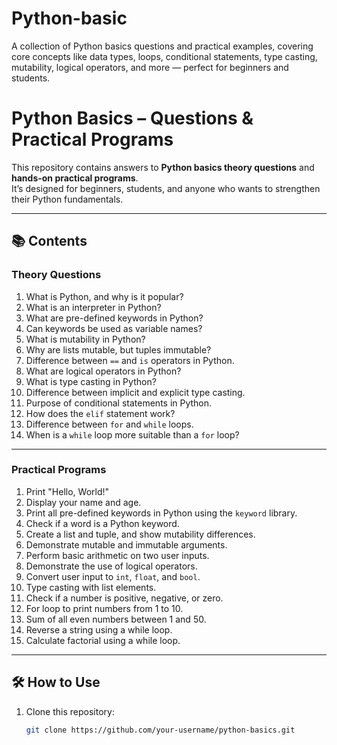 # Python-basic
A collection of Python basics questions and practical examples, covering core concepts like data types, loops, conditional statements, type casting, mutability, logical operators, and more — perfect for beginners and students.
# Python Basics – Questions & Practical Programs

This repository contains answers to **Python basics theory questions** and **hands-on practical programs**.  
It’s designed for beginners, students, and anyone who wants to strengthen their Python fundamentals.

---

## 📚 Contents

### **Theory Questions**
1. What is Python, and why is it popular?
2. What is an interpreter in Python?
3. What are pre-defined keywords in Python?
4. Can keywords be used as variable names?
5. What is mutability in Python?
6. Why are lists mutable, but tuples immutable?
7. Difference between `==` and `is` operators in Python.
8. What are logical operators in Python?
9. What is type casting in Python?
10. Difference between implicit and explicit type casting.
11. Purpose of conditional statements in Python.
12. How does the `elif` statement work?
13. Difference between `for` and `while` loops.
14. When is a `while` loop more suitable than a `for` loop?

---

### **Practical Programs**
1. Print "Hello, World!"
2. Display your name and age.
3. Print all pre-defined keywords in Python using the `keyword` library.
4. Check if a word is a Python keyword.
5. Create a list and tuple, and show mutability differences.
6. Demonstrate mutable and immutable arguments.
7. Perform basic arithmetic on two user inputs.
8. Demonstrate the use of logical operators.
9. Convert user input to `int`, `float`, and `bool`.
10. Type casting with list elements.
11. Check if a number is positive, negative, or zero.
12. For loop to print numbers from 1 to 10.
13. Sum of all even numbers between 1 and 50.
14. Reverse a string using a while loop.
15. Calculate factorial using a while loop.

---

## 🛠 How to Use
1. Clone this repository:
   ```bash
   git clone https://github.com/your-username/python-basics.git

